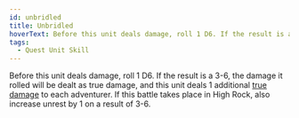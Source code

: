 ```yaml
---
id: unbridled
title: Unbridled
hoverText: Before this unit deals damage, roll 1 D6. If the result is a 3-6, the damage it rolled will be dealt as true damage, and this unit deals 1 additional true damage to each adventurer. If this battle takes place in High Rock, also increase unrest by 1 on a result of 3-6.
tags:
  - Quest Unit Skill
---
```


Before this unit deals damage, roll 1 D6. If the result is a 3-6, the damage it rolled will be dealt as true damage, and this unit deals 1 additional [true damage](/docs/all/glossary/true-damage) to each adventurer. If this battle takes place in High Rock, also increase unrest by 1 on a result of 3-6.

